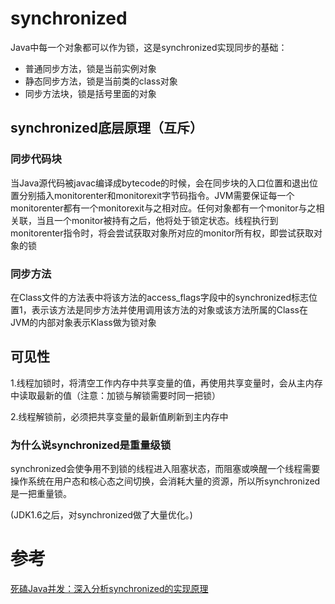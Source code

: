 # synchronized

Java中每一个对象都可以作为锁，这是synchronized实现同步的基础：

* 普通同步方法，锁是当前实例对象
* 静态同步方法，锁是当前类的class对象
* 同步方法块，锁是括号里面的对象

## synchronized底层原理（互斥）
### 同步代码块
当Java源代码被javac编译成bytecode的时候，会在同步块的入口位置和退出位置分别插入monitorenter和monitorexit字节码指令。JVM需要保证每一个monitorenter都有一个monitorexit与之相对应。任何对象都有一个monitor与之相关联，当且一个monitor被持有之后，他将处于锁定状态。线程执行到monitorenter指令时，将会尝试获取对象所对应的monitor所有权，即尝试获取对象的锁

### 同步方法
在Class文件的方法表中将该方法的access_flags字段中的synchronized标志位置1，表示该方法是同步方法并使用调用该方法的对象或该方法所属的Class在JVM的内部对象表示Klass做为锁对象

## 可见性
1.线程加锁时，将清空工作内存中共享变量的值，再使用共享变量时，会从主内存中读取最新的值（注意：加锁与解锁需要时同一把锁）

2.线程解锁前，必须把共享变量的最新值刷新到主内存中


### 为什么说synchronized是重量级锁
synchronized会使争用不到锁的线程进入阻塞状态，而阻塞或唤醒一个线程需要操作系统在用户态和核心态之间切换，会消耗大量的资源，所以所synchronized是一把重量锁。

(JDK1.6之后，对synchronized做了大量优化。)

# 参考
[死磕Java并发：深入分析synchronized的实现原理](http://www.importnew.com/23511.html)


